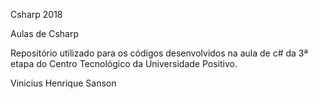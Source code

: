 ﻿Csharp 2018


Aulas de Csharp

Repositório utilizado para os códigos desenvolvidos na aula de c# da 3ª etapa do Centro Tecnológico da Universidade Positivo.

Vinicius Henrique Sanson

